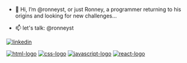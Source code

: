 - 👋 Hi, I’m @ronneyst, or just Ronney, a programmer returning to his origins and looking for new challenges...

- 📫 let's talk: @ronneyst

<a href="https://www.linkedin.com/in/ronney-santos/" target="_blank"><img src="https://img.shields.io/badge/LinkedIn-0077B5?style=for-the-badge&logo=linkedin&logoColor=white" alt="linkedin"></a> 

<a href=""><img src="https://img.shields.io/badge/HTML5-E34F26?style=for-the-badge&logo=html5&logoColor=white" alt="html-logo"></img></a>
<a href=""><img src="https://img.shields.io/badge/CSS3-1572B6?style=for-the-badge&logo=css3&logoColor=white" alt="css-logo"></img></a>
<a href=""><img src="https://img.shields.io/badge/JavaScript-F7DF1E?style=for-the-badge&logo=javascript&logoColor=black" alt="javascript-logo"></img></a>
<a href=""><img src="https://img.shields.io/badge/React-20232A?style=for-the-badge&logo=react&logoColor=61DAFB" alt="react-logo"></img></a>
